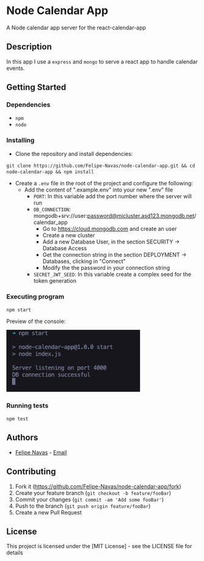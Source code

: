 # Node Calendar App

A Node calendar app server for the react-calendar-app

## Description

In this app I use a `express` and `mongo` to serve a react app to handle calendar events.

## Getting Started

### Dependencies

- `npm`
- `node`

### Installing

- Clone the repository and install dependencies:

```
git clone https://github.com/Felipe-Navas/node-calendar-app.git && cd node-calendar-app && npm install
```

- Create a `.env` file in the root of the project and configure the following:
    * Add the content of ".example.env" into your new ".env" file
        * `PORT`: In this variable add the port number where the server will run
        * `DB_CONNECTION`: mongodb+srv://user:password@micluster.asd123.mongodb.net/calendar_app
            * Go to https://cloud.mongodb.com and create an user
            * Create a new cluster
            * Add a new Database User, in the section SECURITY -> Database Access
            * Get the connection string in the section DEPLOYMENT -> Databases, clicking in "Connect"
            * Modify the the password in your connection string
        * `SECRET_JWT_SEED`: In this variable create a complex seed for the token generation

### Executing program

```
npm start
```

Preview of the console:

<img width="350" src="assets/ConsolePreview.png" alt="Preview of the console" />

### Running tests

```
npm test
```

## Authors

- [Felipe Navas](https://www.linkedin.com/in/felipenavaslederhos) - [Email](mailto:felipenavas.itec@gmail.com?subject=[GitHub]%node-calendar-app)

## Contributing

1. Fork it (<https://github.com/Felipe-Navas/node-calendar-app/fork>)
2. Create your feature branch (`git checkout -b feature/fooBar`)
3. Commit your changes (`git commit -am 'Add some fooBar'`)
4. Push to the branch (`git push origin feature/fooBar`)
5. Create a new Pull Request

## License

This project is licensed under the [MIT License] - see the LICENSE file for details
